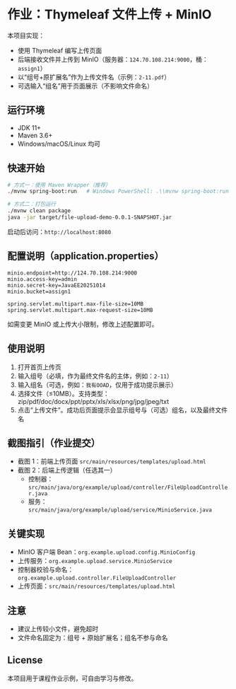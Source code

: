 # 作业：Thymeleaf 文件上传 + MinIO

本项目实现：
- 使用 Thymeleaf 编写上传页面
- 后端接收文件并上传到 MinIO（服务器：`124.70.108.214:9000`，桶：`assign1`）
- 以“组号+原扩展名”作为上传文件名（示例：`2-11.pdf`）
- 可选输入“组名”用于页面展示（不影响文件命名）

## 运行环境
- JDK 11+
- Maven 3.6+
- Windows/macOS/Linux 均可

## 快速开始
```bash
# 方式一：使用 Maven Wrapper（推荐）
./mvnw spring-boot:run   # Windows PowerShell: .\\mvnw spring-boot:run

# 方式二：打包运行
./mvnw clean package
java -jar target/file-upload-demo-0.0.1-SNAPSHOT.jar
```
启动后访问：`http://localhost:8080`

## 配置说明（application.properties）
```properties
minio.endpoint=http://124.70.108.214:9000
minio.access-key=admin
minio.secret-key=JavaEE20251014
minio.bucket=assign1

spring.servlet.multipart.max-file-size=10MB
spring.servlet.multipart.max-request-size=10MB
```
如需变更 MinIO 或上传大小限制，修改上述配置即可。

## 使用说明
1. 打开首页上传页
2. 输入组号（必填，作为最终文件名的主体，例如：`2-11`）
3. 输入组名（可选，例如：`我有OOAD`，仅用于成功提示展示）
4. 选择文件（≤10MB）。支持类型：zip/pdf/doc/docx/ppt/pptx/xls/xlsx/png/jpg/jpeg/txt
5. 点击“上传文件”。成功后页面提示会显示组号与（可选）组名，以及最终文件名

## 截图指引（作业提交）
- 截图 1：前端上传页面 `src/main/resources/templates/upload.html`
- 截图 2：后端上传逻辑（任选其一）
  - 控制器：`src/main/java/org/example/upload/controller/FileUploadController.java`
  - 服务：`src/main/java/org/example/upload/service/MinioService.java`

## 关键实现
- MinIO 客户端 Bean：`org.example.upload.config.MinioConfig`
- 上传服务：`org.example.upload.service.MinioService`
- 控制器校验与命名：`org.example.upload.controller.FileUploadController`
- 上传页面：`src/main/resources/templates/upload.html`

## 注意
- 建议上传较小文件，避免超时
- 文件命名固定为：组号 + 原始扩展名；组名不参与命名

## License
本项目用于课程作业示例，可自由学习与修改。
